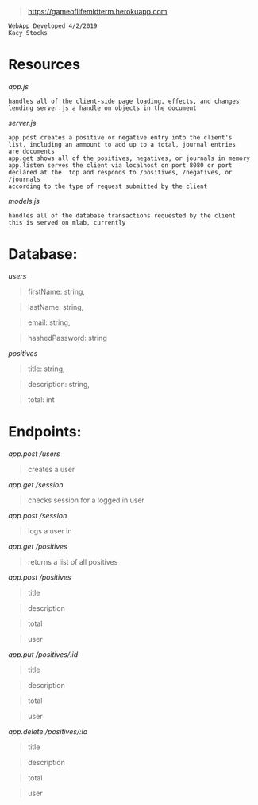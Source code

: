 >   https://gameoflifemidterm.herokuapp.com
```
WebApp Developed 4/2/2019
Kacy Stocks
```
# Resources
_app.js_
```
handles all of the client-side page loading, effects, and changes
lending server.js a handle on objects in the document
```
_server.js_
```
app.post creates a positive or negative entry into the client's 
list, including an ammount to add up to a total, journal entries 
are documents
app.get shows all of the positives, negatives, or journals in memory
app.listen serves the client via localhost on port 8080 or port declared at the  top and responds to /positives, /negatives, or /journals
according to the type of request submitted by the client

```
_models.js_
```
handles all of the database transactions requested by the client
this is served on mlab, currently
```

# Database:

_users_

>   firstName: string,

>   lastName: string,

>   email: string,

>   hashedPassword: string

_positives_

>   title: string,

>   description: string,

>   total: int


# Endpoints:

_app.post /users_

>   creates a user

_app.get /session_

>   checks session for a logged in user

_app.post /session_

>   logs a user in

_app.get /positives_

>   returns a list of all positives

_app.post /positives_

>   title

>   description

>   total

>   user

_app.put /positives/:id_

>   title

>   description

>   total

>   user

_app.delete /positives/:id_

>   title

>   description

>   total

>   user